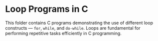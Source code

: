 # Loop Programs in C

This folder contains C programs demonstrating the use of different loop constructs — `for`, `while`, and `do-while`. Loops are fundamental for performing repetitive tasks efficiently in C programming.

